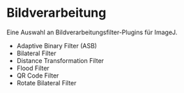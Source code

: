 # Bildverarbeitung

Eine Auswahl an Bildverarbeitungsfilter-Plugins für ImageJ.

- Adaptive Binary Filter (ASB)
- Bilateral Filter
- Distance Transformation Filter
- Flood Filter
- QR Code Filter
- Rotate Bilateral Filter